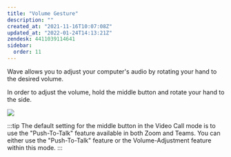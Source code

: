 ```yaml
---
title: "Volume Gesture"
description: ""
created_at: "2021-11-16T10:07:08Z"
updated_at: "2022-01-24T14:13:21Z"
zendesk: 4411039114641
sidebar:
  order: 11
---
```


Wave allows you to adjust your computer's audio by rotating your hand to the desired volume.

In order to adjust the volume, hold the middle button and rotate your hand to the side.

![](/images/article_4411039114385_image_0.png)

:::tip
The default setting for the middle button in the Video Call mode is to use the "Push-To-Talk" feature available in both Zoom and Teams. You can either use the "Push-To-Talk" feature or the Volume-Adjustment feature within this mode.
:::
